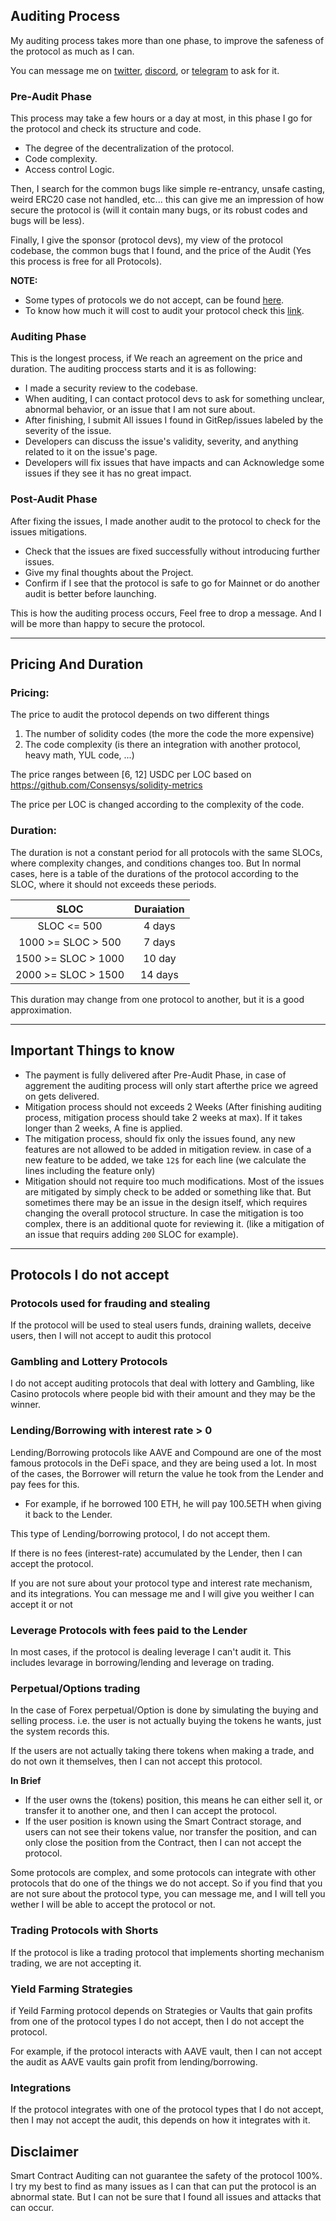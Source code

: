 ## Auditing Process

My auditing process takes more than one phase, to improve the safeness of the protocol as much as I can.

You can message me on [twitter](https://twitter.com/Al_Qa_qa), [discord](https://discord.com/channels/al_qa_qa), or [telegram](https://t.me/al_qa_qa) to ask for it.

### Pre-Audit Phase
This process may take a few hours or a day at most, in this phase I go for the protocol and check its structure and code.
- The degree of the decentralization of the protocol.
- Code complexity.
- Access control Logic.

Then, I search for the common bugs like simple re-entrancy, unsafe casting, weird ERC20 case not handled, etc... this can give me an impression of how secure the protocol is (will it contain many bugs, or its robust codes and bugs will be less).

Finally, I give the sponsor (protocol devs), my view of the protocol codebase, the common bugs that I found, and the price of the Audit (Yes this process is free for all Protocols).

**NOTE:**
- Some types of protocols we do not accept, can be found [here](#protocols-i-do-not-accept).
- To know how much it will cost to audit your protocol check this [link](#pricing-and-duration).

### Auditing Phase
This is the longest process, if We reach an agreement on the price and duration. The auditing proccess starts and it is as following:
- I made a security review to the codebase.
- When auditing, I can contact protocol devs to ask for something unclear, abnormal behavior, or an issue that I am not sure about.
- After finishing, I submit All issues I found in GitRep/issues labeled by the severity of the issue.
- Developers can discuss the issue's validity, severity, and anything related to it on the issue's page.
- Developers will fix issues that have impacts and can Acknowledge some issues if they see it has no great impact.

### Post-Audit Phase
After fixing the issues, I made another audit to the protocol to check for the issues mitigations.
- Check that the issues are fixed successfully without introducing further issues.
- Give my final thoughts about the Project.
- Confirm if I see that the protocol is safe to go for Mainnet or do another audit is better before launching.

This is how the auditing process occurs, Feel free to drop a message. And I will be more than happy to secure the protocol.

---

## Pricing And Duration

### Pricing:

The price to audit the protocol depends on two different things
1. The number of solidity codes (the more the code the more expensive)
2. The code complexity (is there an integration with another protocol, heavy math, YUL code, ...)

The price ranges between [6, 12] USDC per LOC based on https://github.com/Consensys/solidity-metrics

The price per LOC is changed according to the complexity of the code.

### Duration:

The duration is not a constant period for all protocols with the same SLOCs, where complexity changes, and conditions changes too. But In normal cases, here is a table of the durations of the protocol according to the SLOC, where it should not exceeds these periods.

|SLOC|Duraiation|
|:--:|:--------:|
| SLOC <= 500 | 4 days|
| 1000 >= SLOC > 500| 7 days|
| 1500 >= SLOC > 1000| 10 day|
| 2000 >= SLOC > 1500| 14 days|

This duration may change from one protocol to another, but it is a good approximation.

---

## Important Things to know
- The payment is fully delivered after Pre-Audit Phase, in case of aggrement the auditing process will only start afterthe price we agreed on gets delivered.
- Mitigation process should not exceeds 2 Weeks (After finishing auditing process, mitigation process should take 2 weeks at max). If it takes longer than 2 weeks, A fine is applied.
- The mitigation process, should fix only the issues found, any new features are not allowed to be added in mitigation review. in case of a new feature to be added, we take `12$` for each line (we calculate the lines including the feature only)
- Mitigation should not require too much modifications. Most of the issues are mitigated by simply check to be added or something like that. But sometimes there may be an issue in the design itself, which requires changing the overall protocol structure. In case the mitigation is too complex, there is an additional quote for reviewing it. (like a mitigation of an issue that requirs adding `200` SLOC for example).


---

## Protocols I do not accept

### Protocols used for frauding and stealing

If the protocol will be used to steal users funds, draining wallets, deceive users, then I will not accept to audit this protocol

### Gambling and Lottery Protocols

I do not accept auditing protocols that deal with lottery and Gambling, like Casino protocols where people bid with their amount and they may be the winner.

### Lending/Borrowing with interest rate > 0

Lending/Borrowing protocols like AAVE and Compound are one of the most famous protocols in the DeFi space, and they are being used a lot. In most of the cases, the Borrower will return the value he took from the Lender and pay fees for this.
- For example, if he borrowed 100 ETH, he will pay 100.5ETH when giving it back to the Lender.

This type of Lending/borrowing protocol, I do not accept them.

If there is no fees (interest-rate) accumulated by the Lender, then I can accept the protocol.

If you are not sure about your protocol type and interest rate mechanism, and its integrations. You can message me and I will give you weither I can accept it or not

### Leverage Protocols with fees paid to the Lender

In most cases, if the protocol is dealing leverage I can't audit it. This includes levarage in borrowing/lending and leverage on trading.

### Perpetual/Options trading

In the case of Forex perpetual/Option is done by simulating the buying and selling process. i.e. the user is not actually buying the tokens he wants, just the system records this.

If the users are not actually taking there tokens when making a trade, and do not own it themselves, then I can not accept this protocol.

**In Brief**
- If the user owns the (tokens) position, this means he can either sell it, or transfer it to another one, and then I can accept the protocol.
- If the user position is known using the Smart Contract storage, and users can not see their tokens value, nor transfer the position, and can only close the position from the Contract, then I can not accept the protocol.

Some protocols are complex, and some protocols can integrate with other protocols that do one of the things we do not accept. So if you find that you are not sure about the protocol type, you can message me, and I will tell you wether I will be able to accept the protocol or not.

### Trading Protocols with Shorts
If the protocol is like a trading protocol that implements shorting mechanism trading, we are not accepting it.

### Yield Farming Strategies
if Yeild Farming protocol depends on Strategies or Vaults that gain profits from one of the protocol types I do not accept, then I do not accept the protocol.

For example, if the protocol interacts with AAVE vault, then I can not accept the audit as AAVE vaults gain profit from lending/borrowing.

### Integrations
If the protocol integrates with one of the protocol types that I do not accept, then I may not accept the audit, this depends on how it integrates with it.

## Disclaimer

Smart Contract Auditing can not guarantee the safety of the protocol 100%. I try my best to find as many issues as I can that can put the protocol is an abnormal state. But I can not be sure that I found all issues and attacks that can occur.
